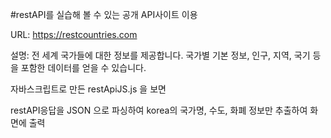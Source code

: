 #restAPI를 실습해 볼 수 있는 공개 API사이트 이용

URL: https://restcountries.com

설명: 전 세계 국가들에 대한 정보를 제공합니다. 국가별 기본 정보, 인구, 지역, 국기 등을 포함한 데이터를 얻을 수 있습니다.

자바스크립트로 만든 restApiJS.js 을 보면

restAPI응답을 JSON 으로 파싱하여 korea의 국가명, 수도, 화폐 정보만 추출하여 화면에 출력
